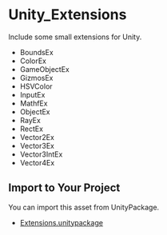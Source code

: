 # Unity_Extensions

Include some small extensions for Unity.

- BoundsEx
- ColorEx
- GameObjectEx
- GizmosEx
- HSVColor
- InputEx
- MathfEx
- ObjectEx
- RayEx
- RectEx
- Vector2Ex
- Vector3Ex
- Vector3IntEx
- Vector4Ex

## Import to Your Project

You can import this asset from UnityPackage.

- [Extensions.unitypackage](https://github.com/XJINE/Unity_Extensions/blob/master/Extensions.unitypackage)